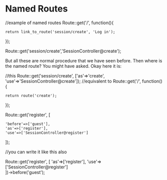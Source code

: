 # Named Routes

//example of named routes
Route::get('/', function(){
    
    return link_to_route('session/create', 'Log in');
    
});

Route::get('session/create','SessionController@create');

But all these are normal procedure that we have seen before. Then where is the named route? You might have asked.
Okay here it is:

//this
Route::get('session/create', ['as'=>'create', 'use'=>'SessionController@create']);
//equivalent to 
Route::get('/', function(){
    
    return route('create');
    
});

Route::get('register', [
    
    'before'=>['guest'],
    'as'=>['register'],
    'use'=>['SessionController@register']    
]);

//you can write it like this also

Route::get('register', [
    'as'=>['register'],
    'use'=>['SessionController@register']    
])->before('guest'); 
